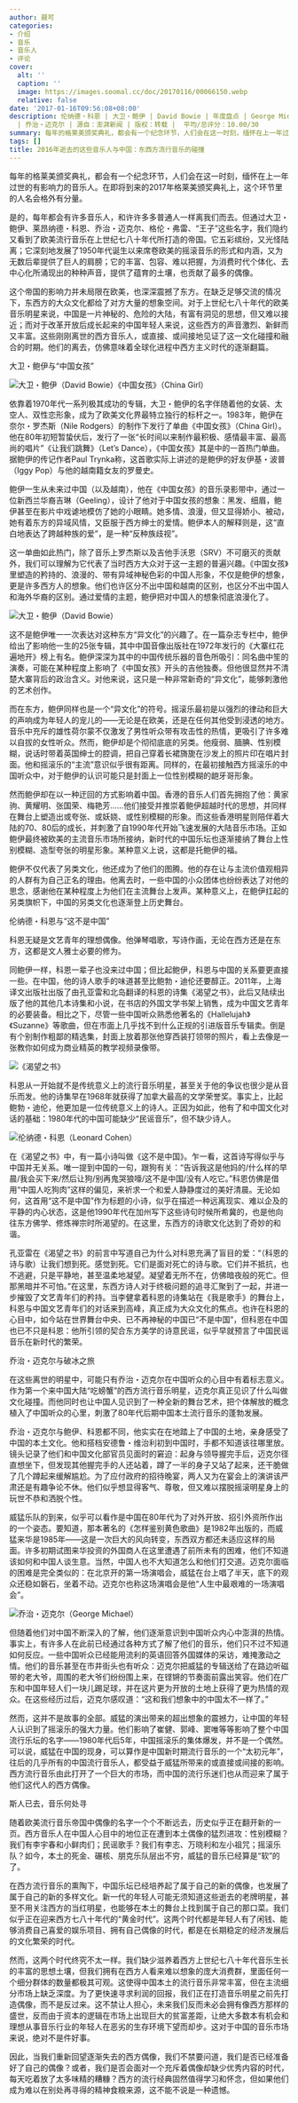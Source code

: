 ```yaml
---
author: 聂可
categories:
- 介绍
- 音乐
- 音乐人
- 评论
cover:
  alt: ''
  caption: ''
  image: https://images.soomal.cc/doc/20170116/00066150.webp
  relative: false
date: '2017-01-16T09:56:08+08:00'
description: 伦纳德・科恩 | 大卫・鲍伊 | David Bowie | 年度盘点 | George Michael | Leonard Cohen
  | 乔治・迈克尔 | 源自：澎湃新闻 | 版权：转载 |  平均/总评分：10.00/30
summary: 每年的格莱美颁奖典礼，都会有一个纪念环节，人们会在这一时刻，缅怀在上一年过世的有影响力的音乐人。在即将到来的2017年格莱美颁奖典礼上，这个环节里的人名会格外有分量。是的，每年都会有许多音乐人，和许许多多普通人一样离我们而去……
tags: []
title: 2016年逝去的这些音乐人与中国：东西方流行音乐的碰撞
---
```


每年的格莱美颁奖典礼，都会有一个纪念环节，人们会在这一时刻，缅怀在上一年过世的有影响力的音乐人。在即将到来的2017年格莱美颁奖典礼上，这个环节里的人名会格外有分量。

是的，每年都会有许多音乐人，和许许多多普通人一样离我们而去。但通过大卫・鲍伊、莱昂纳德・科恩、乔治・迈克尔、格伦・弗雷、“王子”这些名字，我们隐约又看到了欧美流行音乐在上世纪七八十年代所打造的帝国。它五彩缤纷，又光怪陆离；它深刻地发展了1950年代诞生以来席卷欧美的摇滚音乐的形式和内涵，又为无数后辈提供了巨人的肩膀；它的丰富、包容、难以把握，为消费时代个体化、去中心化所涌现出的种种声音，提供了蕴育的土壤，也贡献了最多的偶像。

这个帝国的影响力并未局限在欧美，也深深震撼了东方。在缺乏足够交流的情况下，东西方的大众文化都给了对方大量的想象空间。对于上世纪七八十年代的欧美音乐明星来说，中国是一片神秘的、危险的大陆，有富有洞见的思想，但又难以接近；而对于改革开放后成长起来的中国年轻人来说，这些西方的声音激烈、新鲜而又丰富。这些刚刚离世的西方音乐人，或直接、或间接地见证了这一文化碰撞和融合的时期。他们的离去，仿佛意味着全球化进程中西方主义时代的逐渐翻篇。

大卫・鲍伊与“中国女孩”

![大卫・鲍伊（David Bowie）《中国女孩》（China Girl）](https://images.soomal.cc/doc/20170116/00066148_01.webp)





依靠着1970年代一系列极其成功的专辑，大卫・鲍伊的名字伴随着他的女装、太空人、双性恋形象，成为了欧美文化界最特立独行的标杆之一。1983年，鲍伊在奈尔・罗杰斯（Nile Rodgers）的制作下发行了单曲《中国女孩》（China Girl）。他在80年初短暂蛰伏后，发行了一张“长时间以来制作最积极、感情最丰富、最高尚的唱片”《让我们跳舞》（Let’s Dance），《中国女孩》其是中的一首热门单曲。据鲍伊的传记作者Paul Trynka称，这首歌实际上讲述的是鲍伊的好友伊基・波普（Iggy Pop）与他的越南籍女友的罗曼史。

鲍伊一生从未来过中国（以及越南），他在《中国女孩》的音乐录影带中，通过一位新西兰华裔吉琳（Geeling），设计了他对于中国女孩的想象：黑发、细眉，鲍伊甚至在影片中戏谑地模仿了她的小眼睛。她多情、浪漫，但又显得娇小、被动，她有着东方的异域风情，又臣服于西方绅士的爱情。鲍伊本人的解释则是，这“直白地表达了跨越种族的爱”，是一种“反种族歧视”。

这一单曲如此热门，除了音乐上罗杰斯以及吉他手沃恩（SRV）不可磨灭的贡献外，我们可以理解为它代表了当时西方大众对于这一主题的普遍兴趣。《中国女孩》里塑造的矜持的、浪漫的、带有异域神秘色彩的中国人形象，不仅是鲍伊的想象，更是许多西方人的想象。他们也许区分不出中国和越南的区别，也区分不出中国人和海外华裔的区别。通过爱情的主题，鲍伊把对中国人的想象彻底浪漫化了。

![大卫・鲍伊（David Bowie）](https://images.soomal.cc/doc/20160119/00058041.webp)





这不是鲍伊唯一一次表达对这种东方“异文化”的兴趣了。在一篇杂志专栏中，鲍伊给出了影响他一生的25张专辑，其中中国音像出版社在1972年发行的《大寨红花遍地开》榜上有名。鲍伊深深为其中的中国传统乐器的音色所吸引：同名曲中笙的演奏，可能在某种程度上影响了《中国女孩》开头的吉他独奏。但他很显然并不清楚大寨背后的政治含义。对他来说，这只是一种非常新奇的“异文化”，能够刺激他的艺术创作。

而在东方，鲍伊同样也是一个“异文化”的符号。摇滚乐最初是以强烈的律动和巨大的声响成为年轻人的宠儿的――无论是在欧美，还是在任何其他受到浸透的地方。音乐中充斥的雄性荷尔蒙不仅激发了男性听众带有攻击性的热情，更吸引了许多难以自拔的女性听众。然而，鲍伊却是个彻彻底底的另类。他瘦弱、腼腆、性别模糊，说话时带着英国绅士的腔调，把自己穿着长裙旖旎在沙发上的照片印在唱片封面。他和摇滚乐的“主流”意识似乎很有距离。同样的，在最初接触西方摇滚乐的中国听众中，对于鲍伊的认识可能只是封面上一位性别模糊的龅牙哥形象。

然而鲍伊却在以一种迂回的方式影响着中国。香港的音乐人们首先拥抱了他：黄家驹、黄耀明、张国荣、梅艳芳……他们接受并推崇着鲍伊超越时代的思想，并同样在舞台上塑造出或夸张、或妖娆、或性别模糊的形象。而这些香港明星则陪伴着大陆的70、80后的成长，并刺激了自1990年代开始飞速发展的大陆音乐市场。正如鲍伊最终被欧美的主流音乐市场所接纳，新时代的中国乐坛也逐渐接纳了舞台上性别模糊、造型夸张的明星形象。某种意义上说，这都是托鲍伊的福。

鲍伊不仅代表了另类文化，他还成为了他们的图腾。他的存在让与主流价值观相异的人群有为自己正名的理由。他离去时，一些中国的小众团体也纷纷表达了对他的思念，感谢他在某种程度上为他们在主流舞台上发声。某种意义上，在鲍伊扛起的另类旗帜下，中国的另类文化也逐渐登上历史舞台。

伦纳德・科恩与“这不是中国”

科恩无疑是文艺青年的理想偶像。他弹琴唱歌，写诗作画，无论在西方还是在东方，这都是文人雅士必要的修为。

同鲍伊一样，科恩一辈子也没来过中国；但比起鲍伊，科恩与中国的关系要更直接一些。在中国，他的诗人歌手的味道甚至比鲍勃・迪伦还要醇正。2011年，上海译文出版社出版了由孔亚雷和北岛翻译的科恩的诗集《渴望之书》，此后又陆续出版了他的其他几本诗集和小说，在书店的外国文学书架上销售，成为中国文艺青年的必要装备。相比之下，尽管一些中国听众熟悉他著名的《Hallelujah》《Suzanne》等歌曲，但在市面上几乎找不到什么正规的引进版音乐专辑卖。倒是有个别制作粗鄙的精选集，封面上放着那张他穿西装打领带的照片，看上去像是一张教你如何成为商业精英的教学视频录像带。

![《渴望之书》](https://images.soomal.cc/doc/20170116/00066149.webp)





科恩从一开始就不是传统意义上的流行音乐明星，甚至关于他的争议也很少是从音乐而发。他的诗集早在1968年就获得了加拿大最高的文学荣誉奖。事实上，比起鲍勃・迪伦，他更加是一位传统意义上的诗人。正因为如此，他有了和中国文化对话的基础：1980年代的中国可能缺少“民谣音乐”，但不缺少诗人。

![伦纳德・科恩（Leonard Cohen）](https://images.soomal.cc/doc/20161117/00064412.webp)





在《渴望之书》中，有一篇小诗叫做《这不是中国》。乍一看，这首诗写得似乎与中国并无关系。唯一提到中国的一句，跟狗有关：“告诉我这是他妈的/什么样的早晨/我会买下来/然后让狗/别再鬼哭狼嚎/这不是中国/没有人吃它。”科恩仿佛是借用“中国人吃狗肉”这样的偏见，来祈求一个和爱人静静度过的美好清晨。无论如何，这首用“这不是中国”作为标题的小诗，似乎在描述一种远离现实、难以企及的平静的内心状态，这是他1990年代在加州写下这些诗句时候所希冀的，也是他向往东方佛学、修炼禅宗时所渴望的。在这里，东西方的诗歌文化达到了奇妙的和谐。

孔亚雷在《渴望之书》的前言中写道自己为什么对科恩充满了盲目的爱：“（科恩的诗与歌）让我们想到死。感觉到死。它们是面对死亡的诗与歌。它们并不抵抗，也不逃避，只是平静地，甚至温柔地凝望。凝望着无所不在，仿佛暗夜般的死亡。但那黑暗并不可怕。”在这里，东西方诗人对于终极问题的追寻汇聚到了一起，并进一步摧毁了文艺青年们的矜持。当李健拿着科恩的诗集站在《我是歌手》的舞台上，科恩与中国文艺青年们的对话来到高峰，真正成为大众文化的焦点。也许在科恩的心目中，如今站在世界舞台中央、已不再神秘的中国已“不是中国”，但科恩在中国也已不只是科恩：他所引领的契合东方美学的诗意民谣，似乎早就预言了中国民谣音乐在新时代的繁荣。

乔治・迈克尔与破冰之旅

在这些离世的明星中，可能只有乔治・迈克尔在中国听众的心目中有着标志意义。作为第一个来中国大陆“吃螃蟹”的西方流行音乐明星，迈克尔真正见识了什么叫做文化碰撞。而他同时也让中国人见识到了一种全新的舞台艺术，把个体解放的概念植入了中国听众的心里，刺激了80年代后期中国本土流行音乐的蓬勃发展。

乔治・迈克尔与鲍伊、科恩都不同，他实实在在地踏上了中国的土地，亲身感受了中国的本土文化。他和搭档安德鲁・维治利初到中国时，手都不知道该往哪里放。镜头记录了他们和中国文化部官员见面时的窘迫：起身与领导握完手后，迈克尔径直想坐下，但发现其他握完手的人还站着，蹲了一半的身子又站了起来，还干脆做了几个蹲起来缓解尴尬。为了应付政府的招待晚宴，两人又为在宴会上的演讲该严肃还是有趣争论不休。他们似乎想显得客气、尊敬，但又难以摆脱摇滚明星身上的玩世不恭和洒脱个性。

威猛乐队的到来，似乎可以看作是中国在80年代为了对外开放、招引外资所作出的一个姿态。要知道，那本著名的《怎样鉴别黄色歌曲》是1982年出版的，而威猛来华是1985年――这是一次巨大的风向转变，东西双方都还未适应这样的局面。许多初期试图来华投资的外国商人在这里遭遇了前所未有的困难，他们不知道该如何和中国人谈生意。当然，中国人也不大知道怎么和他们打交道。迈克尔面临的困难是完全类似的：在北京开的第一场演唱会，威猛在台上唱了半天，底下的观众还稳如磐石，坐着不动。迈克尔也称这场演唱会是他“人生中最艰难的一场演唱会”。

![乔治・迈克尔（George Michael）](https://images.soomal.cc/doc/20170102/00065831.webp)





但随着他们对中国不断深入的了解，他们逐渐意识到中国听众内心中澎湃的热情。事实上，有许多人在此前已经通过各种方式了解了他们的音乐，他们只不过不知道如何反应。一些中国听众已经能用流利的英语回答外国媒体的采访，难掩激动之情。他们的音乐甚至在市井街头也有听众：迈克尔把威猛的专辑送给了在路边听磁带的老大爷，周围的老大爷们纷纷围上来，在铿锵的节奏面前露出笑容。他们在广东和中国年轻人们一块儿踢足球，并在这片更为开放的土地上获得了更为热情的观众。在这些经历过后，迈克尔感叹道：“这和我们想象中的中国太不一样了。”

然而，这并不是故事的全部。威猛的演出带来的超出想象的震撼力，让中国的年轻人认识到了摇滚乐的强大力量。他们影响了崔健、郭峰、窦唯等等影响了整个中国流行乐坛的名字――1980年代后5年，中国摇滚乐的集体爆发，并不是一个偶然。可以说，威猛在中国的现身，可以算作是中国新时期流行音乐的一个“太初元年”，往后的几乎所有的中国流行音乐人，都受益于威猛所带来的或直接或间接的影响。西方流行音乐由此打开了一个巨大的市场，而中国的流行乐迷们也从而迎来了属于他们这代人的西方偶像。

斯人已去，音乐何处寻

随着欧美流行音乐帝国中偶像的名字一个个不断远去，历史似乎正在翻开新的一页。西方音乐人在中国人心目中的地位正在遭到本土偶像的猛烈进攻：性别模糊？我们有李宇春和小鲜肉们；民谣歌手？我们有李志、万晓利和左小祖咒；摇滚乐队？如今，本土的死金、碾核、朋克乐队层出不穷，威猛的音乐已经算是“软”的了。

在西方流行音乐的熏陶下，中国乐坛已经培养起了属于自己的新的偶像，也发展了属于自己的新的多样文化。新一代的年轻人可能无须知道这些逝去的老牌明星，甚至不用关注西方的当红明星，也能够在本土的舞台上找到属于自己的那口菜。我们似乎正在迎来西方七八十年代的“黄金时代”。这两个时代都是年轻人有了闲钱、能够消费自己喜爱的娱乐项目、拥有自己偶像的时代，都是在长期稳定的经济发展后的文化繁荣的时代。

然而，这两个时代终究不太一样。我们缺少滋养着西方上世纪七八十年代音乐生长的丰富的思想土壤，但我们拥有在西方人看来难以想象的庞大消费群，里面任何一个细分群体的数量都极其可观。这使得中国本土的流行音乐非常丰富，但在主流细分市场上缺乏深度。为了更快速寻求利润的回报，我们正在打造音乐明星之前先打造偶像，而不是反过来。这不禁让人担心，未来我们反而未必会拥有像西方那样的盛世，反而由于资本的逻辑在市场上出现巨大的贫富差距，让绝大多数本有机会和理想从事音乐行业的年轻人在恶劣的生存环境下望而却步。这对于中国的音乐市场来说，绝对不是件好事。

因此，当我们重新回望逐渐失去的西方偶像，我们不禁要问道，我们是否已经准备好了自己的偶像？或者，我们是否会面对一个充斥着偶像却缺少优秀内容的时代，每天吃着放了太多味精的糟糠？西方的流行经典固然值得学习和怀念，但如果他们成为难以在别处再寻得的精神食粮来源，这不能不说是一种遗憾。